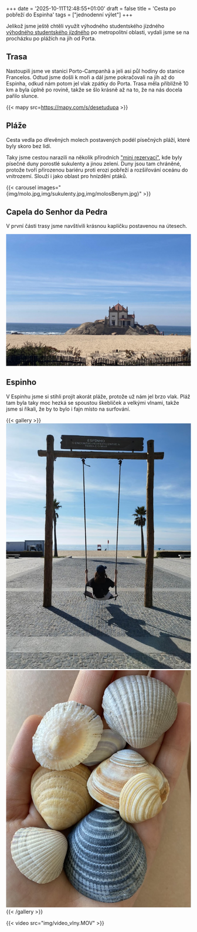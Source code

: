+++
date = '2025-10-11T12:48:55+01:00'
draft = false
title = 'Cesta po pobřeží do Espinha'
tags = ["jednodenní výlet"]
+++

Jelikož jsme ještě chtěli využít výhodného studentského jízdného [výhodného studentského jízdného](https://andante.pt/en/purchase/silver-andante/) po metropolitní oblasti, vydali jsme se na procházku po plážích na jih od Porta.

## Trasa

Nastoupili jsme ve stanici Porto-Campanhã a jeli asi půl hodiny do stanice Francelos. Odtud jsme došli k moři a dál jsme pokračovali na jih až do Espinha, odkud nám potom jel vlak zpátky do Porta. Trasa měla přibližně 10 km a byla úplně po rovině, takže se šlo krásně až na to, že na nás docela pařilo slunce.

{{< mapy src=https://mapy.com/s/desetudupa >}}

## Pláže

Cesta vedla po dřevěných molech postavených podél písečných pláží, které byly skoro bez lidí. 

Taky jsme cestou narazili na několik přírodních ["mini rezervací"](https://parquebiologico.pt/parque-dunas-da-aguda), kde byly písečné duny porostlé sukulenty a jinou zelení. Duny jsou tam chráněné, protože tvoří přirozenou bariéru proti erozi pobřeží a rozšiřování oceánu do vnitrozemí. Slouží i jako oblast pro hnízdění ptáků. 

{{< carousel images="{img/molo.jpg,img/sukulenty.jpg,img/molosBenym.jpg}" >}}


## Capela do Senhor da Pedra

V první části trasy jsme navštívili krásnou kapličku postavenou na útesech.

![kaple](img/kaple.jpg)


## Espinho

V Espinhu jsme si stihli projít akorát pláže, protože už nám jel brzo vlak. Pláž tam byla taky moc hezká se spoustou škebliček a velkými vlnami, takže jsme si říkali, že by to bylo i fajn místo na surfování.

{{< gallery >}}
  <img src="img/houpacka.jpg" class="grid-w50" />
  <img src="img/skeble.jpg" class="grid-w50" />
{{< /gallery >}}

{{< video src="img/video_vlny.MOV" >}}
